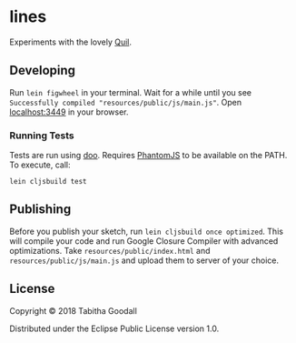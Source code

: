 # lines

Experiments with the lovely [Quil](https://github.com/quil/quil).

## Developing

Run `lein figwheel` in your terminal. Wait for a while until you see `Successfully compiled "resources/public/js/main.js"`. Open [localhost:3449](http://localhost:3449) in your browser.

### Running Tests

Tests are run using [doo](https://github.com/bensu/doo). Requires [PhantomJS](http://phantomjs.org/) to be available on the PATH. To execute, call:

```
lein cljsbuild test
```

## Publishing

Before you publish your sketch, run `lein cljsbuild once optimized`. This will compile your code and run Google Closure Compiler with advanced optimizations. Take `resources/public/index.html` and `resources/public/js/main.js` and upload them to server of your choice.

## License

Copyright © 2018 Tabitha Goodall

Distributed under the Eclipse Public License version 1.0.
